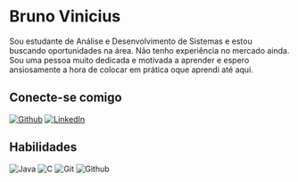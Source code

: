 # Bruno Vinicius
Sou estudante de Análise e Desenvolvimento de Sistemas e estou buscando oportunidades na área. Não tenho experiência no mercado ainda. Sou uma pessoa muito dedicada e motivada a aprender e espero ansiosamente a hora de colocar em prática oque aprendi até aqui.

## Conecte-se comigo
[![Github](https://img.shields.io/badge/Github-000?style=for-the-badge&logo=github)](https://github.com/hlcbump)
[![LinkedIn](https://img.shields.io/badge/LinkedIn-000?style=for-the-badge&logo=linkedin&logoColor=0E76A8)](https://www.linkedin.com/in/bruvinicius/)

## Habilidades 
![Java](https://img.shields.io/badge/Java-000?style=for-the-badge&logo=java)
![C](https://img.shields.io/badge/C-000?style=for-the-badge&logo=c)
![Git](https://img.shields.io/badge/Git-000?style=for-the-badge&logo=git)
![Github](https://img.shields.io/badge/Github-000?style=for-the-badge&logo=Github)